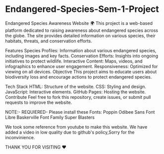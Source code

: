 # Endangered-Species-Sem-1-Project
Endangered Species Awareness Website 🌍
This project is a web-based platform dedicated to raising awareness about endangered species across the globe. The site provides detailed information on various species, their habitats, threats, and conservation efforts.

Features
Species Profiles: Information about various endangered species, including images and key facts.
Conservation Efforts: Insights into ongoing initiatives to protect wildlife.
Interactive Content: Maps, videos, and infographics to enhance user engagement.
Responsiveness: Optimized for viewing on all devices.
Objective
This project aims to educate users about biodiversity loss and encourage actions to protect endangered species.

Tech Stack
HTML: Structure of the website.
CSS: Styling and design.
JavaScript: Interactive elements.
GitHub Pages: Hosting the website.
Contribute
Feel free to fork this repository, create issues, or submit pull requests to improve the website.


NOTE:-
REQUIERED-
Please install these Fonts:
Poppin
Odibee Sans Font
Libre Baskerville Font Family
Super Blasters

We took some reference from youtube to make this website.
We have added a video in low quality due to github's policy,Sorry for the inconvinience.

THANK YOU FOR VISITING ❤️
